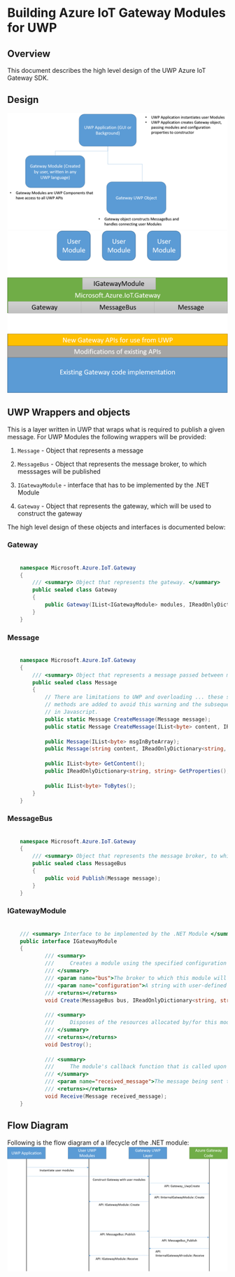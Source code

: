 Building Azure IoT Gateway Modules for UWP
=============================================

Overview
--------

This document describes the high level design of the UWP Azure IoT Gateway SDK. 


Design
------
![](overall-design.png)
![](high-level-design.png)


UWP Wrappers and objects
-------------------------

This is a layer written in UWP that wraps what is required to publish a given message. 
For UWP Modules the following wrappers will be provided:
1. `Message` - Object that represents a message

2. `MessageBus` - Object that represents the message broker, to which messsages will be published

3. `IGatewayModule` - interface that has to be implemented by the .NET Module

4. `Gateway` - Object that represents the gateway, which will be used to construct the gateway

The high level design of these objects and interfaces is documented below:

### Gateway
~~~~~~~~~~~~~~~~~~~~~~~~~~~~~~~~~~~~~~~~~~~~~~~~~~~~~~~~~~~~~~~~~~~~~~~~~~ C#
    
    namespace Microsoft.Azure.IoT.Gateway
    {
        /// <summary> Object that represents the gateway. </summary>
        public sealed class Gateway
        {
            public Gateway(IList<IGatewayModule> modules, IReadOnlyDictionary<string, string> configuration);
        }        
    }
~~~~~~~~~~~~~~~~~~~~~~~~~~~~~~~~~~~~~~~~~~~~~~~~~~~~~~~~~~~~~~~~~~~~~~~~~~


### Message
~~~~~~~~~~~~~~~~~~~~~~~~~~~~~~~~~~~~~~~~~~~~~~~~~~~~~~~~~~~~~~~~~~~~~~~~~~ C#
    
    namespace Microsoft.Azure.IoT.Gateway
    {
        /// <summary> Object that represents a message passed between modules. </summary>
        public sealed class Message
        {
			// There are limitations to UWP and overloading ... these static CreateMessage
			// methods are added to avoid this warning and the subsequent ambiguity issue 
			// in Javascript.
            public static Message CreateMessage(Message message);
			public static Message CreateMessage(IList<byte> content, IReadOnlyDictionary<string, string> properties);
            
            public Message(IList<byte> msgInByteArray);
            public Message(string content, IReadOnlyDictionary<string, string> properties);

            public IList<byte> GetContent();
            public IReadOnlyDictionary<string, string> GetProperties();

            public IList<byte> ToBytes();
        }        
    }
~~~~~~~~~~~~~~~~~~~~~~~~~~~~~~~~~~~~~~~~~~~~~~~~~~~~~~~~~~~~~~~~~~~~~~~~~~


### MessageBus
~~~~~~~~~~~~~~~~~~~~~~~~~~~~~~~~~~~~~~~~~~~~~~~~~~~~~~~~~~~~~~~~~~~~~~~~~~ C#
    
    namespace Microsoft.Azure.IoT.Gateway
    {
        /// <summary> Object that represents the message broker, to which messsages will be published. </summary>
        public sealed class MessageBus
        {
            public void Publish(Message message);
        }        
    }
~~~~~~~~~~~~~~~~~~~~~~~~~~~~~~~~~~~~~~~~~~~~~~~~~~~~~~~~~~~~~~~~~~~~~~~~~~

### IGatewayModule
~~~~~~~~~~~~~~~~~~~~~~~~~~~~~~~~~~~~~~~~~~~~~~~~~~~~~~~~~~~~~~~~~~~~~~~~~~ C#
    
    /// <summary> Interface to be implemented by the .NET Module </summary>
    public interface IGatewayModule
    {
            /// <summary>
            ///     Creates a module using the specified configuration connecting to the specified message broker.
            /// </summary>
            /// <param name="bus">The broker to which this module will connect.</param>
            /// <param name="configuration">A string with user-defined configuration for this module.</param>
            /// <returns></returns>
            void Create(MessageBus bus, IReadOnlyDictionary<string, string> properties);
            
            /// <summary>
            ///     Disposes of the resources allocated by/for this module.
            /// </summary>
            /// <returns></returns>
            void Destroy();

            /// <summary>
            ///     The module's callback function that is called upon message receipt.
            /// </summary>
            /// <param name="received_message">The message being sent to the module.</param>
            /// <returns></returns>                
            void Receive(Message received_message);                
    }
~~~~~~~~~~~~~~~~~~~~~~~~~~~~~~~~~~~~~~~~~~~~~~~~~~~~~~~~~~~~~~~~~~~~~~~~~~



Flow Diagram
------------

Following is the flow diagram of a lifecycle of the .NET module: 
![](flow-chart.png)
